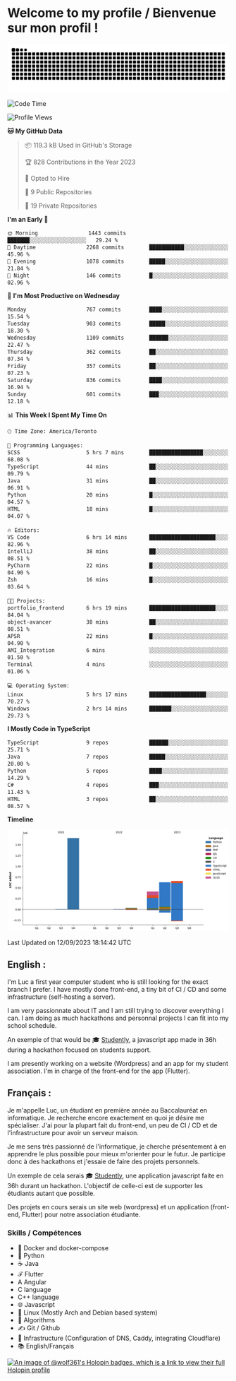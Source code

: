 # Welcome to my profile / Bienvenue sur mon profil !

![snake gif](https://github.com/wolf-361/wolf-361/blob/output/github-contribution-grid-snake.svg)

<!--START_SECTION:waka-->
![Code Time](http://img.shields.io/badge/Code%20Time-335%20hrs%2019%20mins-blue)

![Profile Views](http://img.shields.io/badge/Profile%20Views-0-blue)

**🐱 My GitHub Data** 

> 📦 119.3 kB Used in GitHub's Storage 
 > 
> 🏆 828 Contributions in the Year 2023
 > 
> 💼 Opted to Hire
 > 
> 📜 9 Public Repositories 
 > 
> 🔑 19 Private Repositories 
 > 
**I'm an Early 🐤** 

```text
🌞 Morning                1443 commits        ███████░░░░░░░░░░░░░░░░░░   29.24 % 
🌆 Daytime                2268 commits        ███████████░░░░░░░░░░░░░░   45.96 % 
🌃 Evening                1078 commits        █████░░░░░░░░░░░░░░░░░░░░   21.84 % 
🌙 Night                  146 commits         █░░░░░░░░░░░░░░░░░░░░░░░░   02.96 % 
```
📅 **I'm Most Productive on Wednesday** 

```text
Monday                   767 commits         ████░░░░░░░░░░░░░░░░░░░░░   15.54 % 
Tuesday                  903 commits         █████░░░░░░░░░░░░░░░░░░░░   18.30 % 
Wednesday                1109 commits        ██████░░░░░░░░░░░░░░░░░░░   22.47 % 
Thursday                 362 commits         ██░░░░░░░░░░░░░░░░░░░░░░░   07.34 % 
Friday                   357 commits         ██░░░░░░░░░░░░░░░░░░░░░░░   07.23 % 
Saturday                 836 commits         ████░░░░░░░░░░░░░░░░░░░░░   16.94 % 
Sunday                   601 commits         ███░░░░░░░░░░░░░░░░░░░░░░   12.18 % 
```


📊 **This Week I Spent My Time On** 

```text
🕑︎ Time Zone: America/Toronto

💬 Programming Languages: 
SCSS                     5 hrs 7 mins        █████████████████░░░░░░░░   68.08 % 
TypeScript               44 mins             ██░░░░░░░░░░░░░░░░░░░░░░░   09.79 % 
Java                     31 mins             ██░░░░░░░░░░░░░░░░░░░░░░░   06.91 % 
Python                   20 mins             █░░░░░░░░░░░░░░░░░░░░░░░░   04.57 % 
HTML                     18 mins             █░░░░░░░░░░░░░░░░░░░░░░░░   04.07 % 

🔥 Editors: 
VS Code                  6 hrs 14 mins       █████████████████████░░░░   82.96 % 
IntelliJ                 38 mins             ██░░░░░░░░░░░░░░░░░░░░░░░   08.51 % 
PyCharm                  22 mins             █░░░░░░░░░░░░░░░░░░░░░░░░   04.90 % 
Zsh                      16 mins             █░░░░░░░░░░░░░░░░░░░░░░░░   03.64 % 

🐱‍💻 Projects: 
portfolio_frontend       6 hrs 19 mins       █████████████████████░░░░   84.04 % 
object-avancer           38 mins             ██░░░░░░░░░░░░░░░░░░░░░░░   08.51 % 
APSR                     22 mins             █░░░░░░░░░░░░░░░░░░░░░░░░   04.90 % 
AMI_Integration          6 mins              ░░░░░░░░░░░░░░░░░░░░░░░░░   01.50 % 
Terminal                 4 mins              ░░░░░░░░░░░░░░░░░░░░░░░░░   01.06 % 

💻 Operating System: 
Linux                    5 hrs 17 mins       ██████████████████░░░░░░░   70.27 % 
Windows                  2 hrs 14 mins       ███████░░░░░░░░░░░░░░░░░░   29.73 % 
```

**I Mostly Code in TypeScript** 

```text
TypeScript               9 repos             ██████░░░░░░░░░░░░░░░░░░░   25.71 % 
Java                     7 repos             █████░░░░░░░░░░░░░░░░░░░░   20.00 % 
Python                   5 repos             ████░░░░░░░░░░░░░░░░░░░░░   14.29 % 
C#                       4 repos             ███░░░░░░░░░░░░░░░░░░░░░░   11.43 % 
HTML                     3 repos             ██░░░░░░░░░░░░░░░░░░░░░░░   08.57 % 
```



**Timeline**

![Lines of Code chart](https://raw.githubusercontent.com/wolf-361/wolf-361/main/assets/bar_graph.png)


 Last Updated on 12/09/2023 18:14:42 UTC
<!--END_SECTION:waka-->

## English : 

I'm Luc a first year computer student who is still looking for the exact branch I prefer. I have mostly done front-end, a tiny bit of CI / CD and some infrastructure (self-hosting a server).

I am very passionnate about IT and I am still trying to discover everything I can. I am doing as much hackathons and personnal projects I can fit into my school schedule.

An exemple of that would be 🎓 [Studently](https://github.com/wolf-361/Studently-CodeJam12), a javascript app made in 36h during a hackathon focused on students support.

I am presently working on a website (Wordpress) and an app for my student association. I'm in charge of the front-end for the app (Flutter).

## Français :

Je m'appelle Luc, un étudiant en première année au Baccalauréat en informatique. Je recherche encore exactement en quoi je désire me spécialiser. J'ai pour la plupart fait du front-end, un peu de CI / CD et de l'infrastructure pour avoir un serveur maison.

Je me sens très passionné de l'informatique, je cherche présentement à en apprendre le plus possible pour mieux m'orienter pour le futur. Je participe donc à des hackathons et j'essaie de faire des projets personnels.

Un exemple de cela serais 🎓 [Studently](https://github.com/wolf-361/Studently-CodeJam12), une application javascript faite en 36h durant un hackathon. L'objectif de celle-ci est de supporter les étudiants autant que possible.

Des projets en cours serais un site web (wordpress) et un application (front-end, Flutter) pour notre association étudiante.

###  Skills / Compétences

* 🐋 Docker and docker-compose
* 🐍 Python
* ☕ Java
* ℱ Flutter
* A Angular
* C language
* C++ language
* 🌐 Javascript
* 🐧 Linux (Mostly Arch and Debian based system)
* 🧩 Algorithms
* ✍️ Git / Github
* 📜 Infrastructure (Configuration of DNS, Caddy, integrating Cloudflare)
* 📚 English/Français

[![An image of @wolf361's Holopin badges, which is a link to view their full Holopin profile](https://holopin.me/wolf361)](https://holopin.io/@wolf361)



